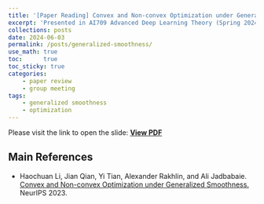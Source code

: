 ```yaml
---
title: '[Paper Reading] Convex and Non-convex Optimization under Generalized Smoothness'
excerpt: 'Presented in AI709 Advanced Deep Learning Theory (Spring 2024)'
collections: posts
date: 2024-06-03
permalink: /posts/generalized-smoothness/
use_math: true
toc:      true
toc_sticky: true
categories:
    - paper review
    - group meeting
tags:
    - generalized smoothness
    - optimization
---
```


Please visit the link to open the slide:  [**View PDF**](/files/courseworks/AI709presentation-HanseulCho-GeneralizedSmoothness.pdf)

## Main References

* Haochuan Li, Jian Qian, Yi Tian, Alexander Rakhlin, and Ali Jadbabaie. [Convex and Non-convex Optimization under Generalized Smoothness.](https://openreview.net/forum?id=8aunGrXdkl) NeurIPS 2023.
